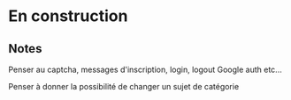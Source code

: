 # En construction

## Notes

Penser au captcha, messages d'inscription, login, logout
Google auth etc...

Penser à donner la possibilité de changer un sujet de catégorie